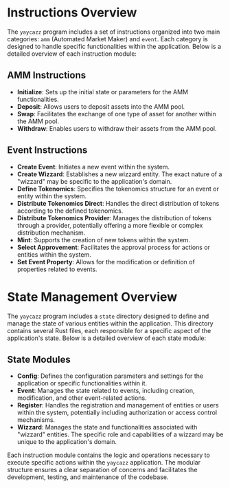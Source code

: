 # Instructions Overview

The `yaycazz` program includes a set of instructions organized into two main categories: `amm` (Automated Market Maker) and `event`. Each category is designed to handle specific functionalities within the application. Below is a detailed overview of each instruction module:

## AMM Instructions

- **Initialize**: Sets up the initial state or parameters for the AMM functionalities.
- **Deposit**: Allows users to deposit assets into the AMM pool.
- **Swap**: Facilitates the exchange of one type of asset for another within the AMM pool.
- **Withdraw**: Enables users to withdraw their assets from the AMM pool.

## Event Instructions

- **Create Event**: Initiates a new event within the system.
- **Create Wizzard**: Establishes a new wizzard entity. The exact nature of a "wizzard" may be specific to the application's domain.
- **Define Tokenomics**: Specifies the tokenomics structure for an event or entity within the system.
- **Distribute Tokenomics Direct**: Handles the direct distribution of tokens according to the defined tokenomics.
- **Distribute Tokenomics Provider**: Manages the distribution of tokens through a provider, potentially offering a more flexible or complex distribution mechanism.
- **Mint**: Supports the creation of new tokens within the system.
- **Select Approvement**: Facilitates the approval process for actions or entities within the system.
- **Set Event Property**: Allows for the modification or definition of properties related to events.


# State Management Overview

The `yaycazz` program includes a `state` directory designed to define and manage the state of various entities within the application. This directory contains several Rust files, each responsible for a specific aspect of the application's state. Below is a detailed overview of each state module:

## State Modules

- **Config**: Defines the configuration parameters and settings for the application or specific functionalities within it.
- **Event**: Manages the state related to events, including creation, modification, and other event-related actions.
- **Register**: Handles the registration and management of entities or users within the system, potentially including authorization or access control mechanisms.
- **Wizzard**: Manages the state and functionalities associated with "wizzard" entities. The specific role and capabilities of a wizzard may be unique to the application's domain.

Each instruction module contains the logic and operations necessary to execute specific actions within the `yaycazz` application. The modular structure ensures a clear separation of concerns and facilitates the development, testing, and maintenance of the codebase.



